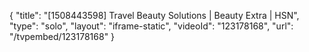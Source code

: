 {
    "title": "[1508443598] Travel Beauty Solutions | Beauty Extra | HSN",
    "type": "solo",
    "layout": "iframe-static",
    "videoId": "123178168",
    "url": "\/tvpembed\/123178168"
}